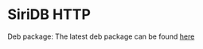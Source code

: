 SiriDB HTTP
===========

Deb package:
The latest deb package can be found [here](https://github.com/transceptor-technology/siridb-http/releases/latest)
